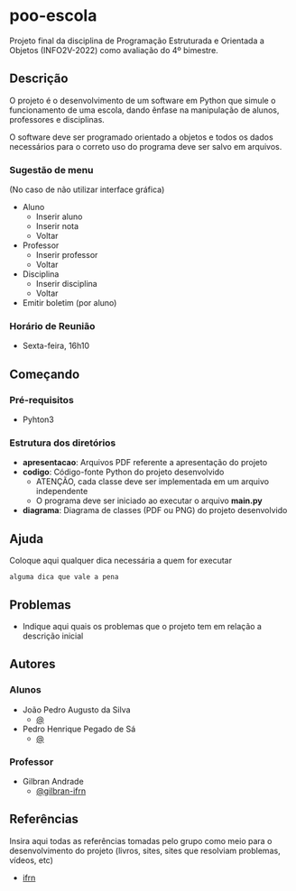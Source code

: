 # poo-escola
Projeto final da disciplina de Programação Estruturada e Orientada a Objetos (INFO2V-2022) como avaliação do 4º bimestre.

## Descrição
O projeto é o desenvolvimento de um software em Python que simule o funcionamento de uma escola, dando ênfase na manipulação de alunos, professores e disciplinas.

O software deve ser programado orientado a objetos e todos os dados necessários para o correto uso do programa deve ser salvo em arquivos.

### Sugestão de menu
(No caso de não utilizar interface gráfica)

* Aluno
    * Inserir aluno
    * Inserir nota
    * Voltar
* Professor
    * Inserir professor
    * Voltar
* Disciplina
    * Inserir disciplina
    * Voltar
* Emitir boletim (por aluno)

### Horário de Reunião
* Sexta-feira, 16h10

## Começando

### Pré-requisitos

* Pyhton3

### Estrutura dos diretórios

* <b>apresentacao</b>: Arquivos PDF referente a apresentação do projeto
* <b>codigo</b>: Código-fonte Python do projeto desenvolvido
    * ATENÇÃO, cada classe deve ser implementada em um arquivo independente
    * O programa deve ser iniciado ao executar o arquivo <b>main.py</b>
* <b>diagrama</b>: Diagrama de classes (PDF ou PNG) do projeto desenvolvido

## Ajuda

Coloque aqui qualquer dica necessária a quem for executar
```
alguma dica que vale a pena
```

## Problemas

* Indique aqui quais os problemas que o projeto tem em relação a descrição inicial

## Autores

### Alunos
* João Pedro Augusto da Silva  
    * [@](https://github.com/USUARIO)
* Pedro Henrique Pegado de Sá
    * [@](https://github.com/USUARIO)

### Professor
* Gilbran Andrade
    * [@gilbran-ifrn](https://github.com/gilbran-ifrn)

## Referências

Insira aqui todas as referências tomadas pelo grupo como meio para o desenvolvimento do projeto (livros, sites, sites que resolviam problemas, vídeos, etc)
* [ifrn](http://ifrn.edu.br)